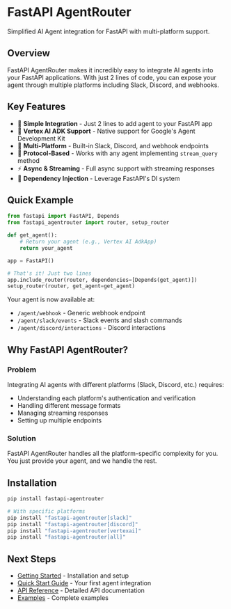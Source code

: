 # FastAPI AgentRouter

Simplified AI Agent integration for FastAPI with multi-platform support.

## Overview

FastAPI AgentRouter makes it incredibly easy to integrate AI agents into your FastAPI applications. With just 2 lines of code, you can expose your agent through multiple platforms including Slack, Discord, and webhooks.

## Key Features

- 🚀 **Simple Integration** - Just 2 lines to add agent to your FastAPI app
- 🤖 **Vertex AI ADK Support** - Native support for Google's Agent Development Kit
- 🔌 **Multi-Platform** - Built-in Slack, Discord, and webhook endpoints
- 🎯 **Protocol-Based** - Works with any agent implementing `stream_query` method
- ⚡ **Async & Streaming** - Full async support with streaming responses
- 🧩 **Dependency Injection** - Leverage FastAPI's DI system

## Quick Example

```python
from fastapi import FastAPI, Depends
from fastapi_agentrouter import router, setup_router

def get_agent():
    # Return your agent (e.g., Vertex AI AdkApp)
    return your_agent

app = FastAPI()

# That's it! Just two lines
app.include_router(router, dependencies=[Depends(get_agent)])
setup_router(router, get_agent=get_agent)
```

Your agent is now available at:
- `/agent/webhook` - Generic webhook endpoint
- `/agent/slack/events` - Slack events and slash commands
- `/agent/discord/interactions` - Discord interactions

## Why FastAPI AgentRouter?

### Problem
Integrating AI agents with different platforms (Slack, Discord, etc.) requires:
- Understanding each platform's authentication and verification
- Handling different message formats
- Managing streaming responses
- Setting up multiple endpoints

### Solution
FastAPI AgentRouter handles all the platform-specific complexity for you. You just provide your agent, and we handle the rest.

## Installation

```bash
pip install fastapi-agentrouter

# With specific platforms
pip install "fastapi-agentrouter[slack]"
pip install "fastapi-agentrouter[discord]"
pip install "fastapi-agentrouter[vertexai]"
pip install "fastapi-agentrouter[all]"
```

## Next Steps

- [Getting Started](getting-started/installation.md) - Installation and setup
- [Quick Start Guide](getting-started/quickstart.md) - Your first agent integration
- [API Reference](api/core.md) - Detailed API documentation
- [Examples](examples/basic.md) - Complete examples